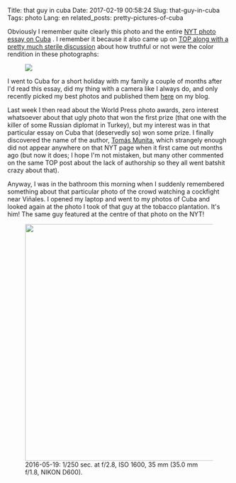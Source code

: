 Title: that guy in cuba
Date: 2017-02-19 00:58:24
Slug: that-guy-in-cuba
Tags: photo
Lang: en
related_posts: pretty-pictures-of-cuba

Obviously I remember quite clearly this photo and the entire [NYT photo essay on Cuba](https://www.nytimes.com/interactive/2016/03/19/world/americas/cuba-on-the-edge-of-change-photo-essay.html)
. I remember it because it also came up on [TOP along with a pretty much sterile discussion](http://theonlinephotographer.typepad.com/the_online_photographer/2016/03/what-should-a-color-photo-look-like.html) about how truthful or not were the color rendition in these photographs:

<figure>
<img src="{static}/images/TOP_post_2016-03-21_Cuba.png">
</figure>

<!-- PELICAN_END_SUMMARY -->

I went to Cuba for a short holiday with my family a couple of months after I'd read this essay, did my thing with a camera like I always do, and only recently picked my best photos and published them [here]({static}2017-02-12-pretty-pictures-of-cuba.md) on my blog.

Last week I then read about the World Press photo awards, zero interest whatsoever about that ugly photo that won the first prize (that one with the killer of some Russian diplomat in Turkey), but my interest was in that particular essay on Cuba that (deservedly so) won some prize. I finally discovered the name of the author, [Tomás Munita](https://www.worldpressphoto.org/collection/photo/2017/daily-life/tomás-munita), which strangely enough did not appear anywhere on that NYT page when it first came out months ago (but now it does; I hope I'm not mistaken, but many other commented on the same TOP post about the lack of authorship so they all went batshit crazy about that).

Anyway, I was in the bathroom this morning when I suddenly remembered something about that particular photo of the crowd watching a cockfight near Viñales. I opened my laptop and went to my photos of Cuba and looked again at the photo I took of that guy at the tobacco plantation. It's him! The same guy featured at the centre of that photo on the NYT!

<figure>
<a href="https://www.flickr.com/photos/aadm/30520285024/" title="20160519_AA39251.jpg"><img src="https://farm6.staticflickr.com/5640/30520285024_136b6f550f_h.jpg" width="800" height="534"></a>
<figcaption>2016-05-19: 1/250 sec. at f/2.8, ISO 1600, 35 mm (35.0 mm f/1.8, NIKON D600).</figcaption>
</figure>


<!-- PELICAN_END_SUMMARY -->
